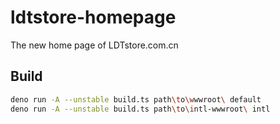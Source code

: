 # ldtstore-homepage

The new home page of LDTstore.com.cn

## Build

```bash
deno run -A --unstable build.ts path\to\wwwroot\ default
deno run -A --unstable build.ts path\to\intl-wwwroot\ intl
```
